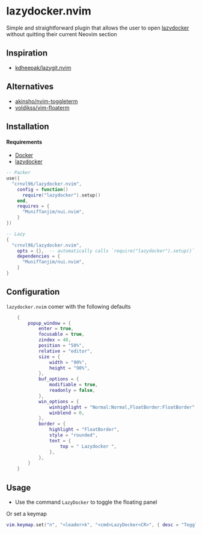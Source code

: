 # lazydocker.nvim

Simple and straightforward plugin that allows the user to open [lazydocker](https://github.com/jesseduffield/lazydocker) without quitting their current Neovim section

## Inspiration

 - [kdheepak/lazygit.nvim](kdheepak/lazygit.nvim)

## Alternatives

- [akinsho/nvim-toggleterm](https://github.com/akinsho/nvim-toggleterm.lua#custom-terminals)
- [voldikss/vim-floaterm](https://github.com/voldikss/vim-floaterm)

## Installation

#### Requirements
- [Docker](https://docs.docker.com/)
- [lazydocker](https://github.com/jesseduffield/lazydocker)

```lua
-- Packer
use({
  "crnvl96/lazydocker.nvim",
    config = function()
      require("lazydocker").setup()
    end,
    requires = {
      "MunifTanjim/nui.nvim",
    }
})

-- Lazy
{
  "crnvl96/lazydocker.nvim",
    opts = {},  -- automatically calls `require("lazydocker").setup()`
    dependencies = {
      "MunifTanjim/nui.nvim",
    }
}
```

## Configuration

`lazydocker.nvim` comer with the following defaults

```lua
    {
        popup_window = {
            enter = true,
            focusable = true,
            zindex = 40,
            position = "50%",
            relative = "editor",
            size = {
                width = "90%",
                height = "90%",
            },
            buf_options = {
                modifiable = true,
                readonly = false,
            },
            win_options = {
                winhighlight = "Normal:Normal,FloatBorder:FloatBorder",
                winblend = 0,
            },
            border = {
                highlight = "FloatBorder",
                style = "rounded",
                text = {
                    top = " Lazydocker ",
                },
            },
        }
    }
```

## Usage

- Use the command `LazyDocker` to toggle the floating panel

Or set a keymap

```lua
vim.keymap.set("n", "<leader>k", "<cmd>LazyDocker<CR>", { desc = "Toggle LazyDocker", noremap = true, silent = true })
```
